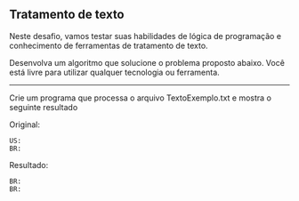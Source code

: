 ## Tratamento de texto

Neste desafio, vamos testar suas habilidades de lógica de programação e conhecimento de ferramentas de tratamento de texto.

Desenvolva um algoritmo que solucione o problema proposto abaixo. Você está livre para utilizar qualquer tecnologia ou ferramenta.

-----------
Crie um programa que processa o arquivo TextoExemplo.txt e mostra o seguinte resultado

Original:
```Text
US:
BR:
```

Resultado:
```Text
BR:
BR: 
```

